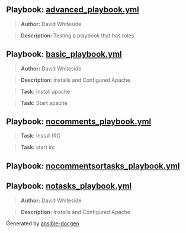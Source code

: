 
## Playbook: [advanced_playbook.yml](advanced_playbook.yml)
> **Author:** David Whiteside

> **Description:** Testing a playbook that has roles

## Playbook: [basic_playbook.yml](basic_playbook.yml)
> **Author:** David Whiteside

> **Description:** Installs and Configured Apache

> **Task:** Install apache

> **Task:** Start apache

## Playbook: [nocomments_playbook.yml](nocomments_playbook.yml)
> **Task:** Install IRC

> **Task:** start irc

## Playbook: [nocommentsortasks_playbook.yml](nocommentsortasks_playbook.yml)
## Playbook: [notasks_playbook.yml](notasks_playbook.yml)
> **Author:** David Whiteside

> **Description:** Installs and Configured Apache

Generated by [ansible-docgen](https://www.github.com/starboarder2001/ansible-docgen)

